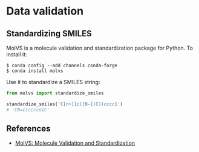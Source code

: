 # Data validation

## Standardizing SMILES

MolVS is a molecule validation and standardization package for Python. To install it:

```
$ conda config --add channels conda-forge
$ conda install molvs
```

Use it to standardize a SMILES string:

```python
from molvs import standardize_smiles

standardize_smiles('C[n+]1c([N-](C))cccc1')
# 'CN=c1ccccn1C'
```


## References

- [MolVS: Molecule Validation and Standardization](https://molvs.readthedocs.io/en/latest/)